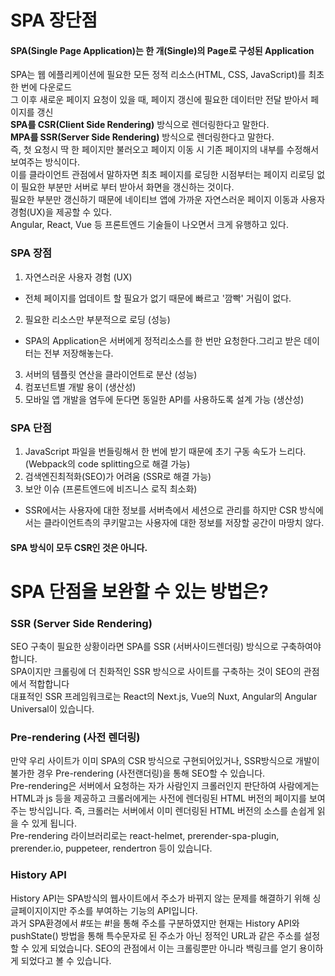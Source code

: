 # SPA 장단점
#### SPA(Single Page Application)는 한 개(Single)의 Page로 구성된 Application
SPA는 웹 에플리케이션에 필요한 모든 정적 리소스(HTML, CSS, JavaScript)를 최초 한 번에 다운로드 <br>
그 이후 새로운 페이지 요청이 있을 때, 페이지 갱신에 필요한 데이터만 전달 받아서 페이지를 갱신 <br>
<b>SPA를 CSR(Client Side Rendering)</b> 방식으로 렌더링한다고 말한다.<br>
<b>MPA를 SSR(Server Side Rendering)</b> 방식으로 렌더링한다고 말한다.<br>
즉, 첫 요청시 딱 한 페이지만 불러오고 페이지 이동 시 기존 페이지의 내부를 수정해서 보여주는 방식이다.<br>
이를 클라이언트 관점에서 말하자면 최초 페이지를 로딩한 시점부터는 페이지 리로딩 없이 필요한 부분만 서버로 부터 받아서 화면을 갱신하는 것이다.<br>필요한 부분만 갱신하기 때문에 네이티브 앱에 가까운 자연스러운 페이지 이동과 사용자 경험(UX)을 제공할 수 있다.<br>
Angular, React, Vue 등 프론트엔드 기술들이 나오면서 크게 유행하고 있다.
### SPA 장점
1. 자연스러운 사용자 경험 (UX)
- 전체 페이지를 업데이트 할 필요가 없기 때문에 빠르고 '깜빡' 거림이 없다.
2. 필요한 리소스만 부분적으로 로딩 (성능)
- SPA의 Application은 서버에게 정적리소스를 한 번만 요청한다.그리고 받은 데이터는 전부 저장해놓는다.
3. 서버의 템플릿 연산을 클라이언트로 분산 (성능)
4. 컴포넌트별 개발 용이 (생산성)
5. 모바일 앱 개발을 염두에 둔다면 동일한 API를 사용하도록 설계 가능 (생산성)
### SPA 단점
1. JavaScript 파일을 번들링해서 한 번에 받기 때문에 초기 구동 속도가 느리다. (Webpack의 code splitting으로 해결 가능)
2. 검색엔진최적화(SEO)가 어려움 (SSR로 해결 가능)
3. 보안 이슈 (프론트엔드에 비즈니스 로직 최소화)
- SSR에서는 사용자에 대한 정보를 서버측에서 세션으로 관리를 하지만 CSR 방식에서는 클라이언트측의 쿠키말고는 사용자에 대한 정보를 저장할 공간이 마땅치 않다.
#### SPA 방식이 모두 CSR인 것은 아니다.

# SPA 단점을 보완할 수 있는 방법은?
### SSR (Server Side Rendering)
SEO 구축이 필요한 상황이라면 SPA를 SSR (서버사이드렌더링) 방식으로 구축하여야합니다.<br>
SPA이지만 크롤링에 더 친화적인 SSR 방식으로 사이트를 구축하는 것이 SEO의 관점에서 적합합니다<br>
대표적인 SSR 프레임워크로는 React의 Next.js, Vue의 Nuxt, Angular의 Angular Universal이 있습니다.<br>
 ### Pre-rendering (사전 렌더링)
 만약 우리 사이트가 이미 SPA의 CSR 방식으로 구현되어있거나, SSR방식으로 개발이 불가한 경우 Pre-rendering (사전랜더링)을 통해 SEO할 수 있습니다.<br>
 Pre-rendering은 서버에서 요청하는 자가 사람인지 크롤러인지 판단하여 사람에게는 HTML과 js 등을 제공하고 크롤러에게는 사전에 렌더링된 HTML 버전의 페이지를 보여주는 방식입니다. 즉, 크롤러는 서버에서 이미 렌더링된 HTML 버전의 소스를 손쉽게 읽을 수 있게 됩니다.<Br>
 Pre-rendering 라이브러리로는 react-helmet, prerender-spa-plugin, prerender.io, puppeteer, rendertron 등이 있습니다.
 ### History API
  History API는 SPA방식의 웹사이트에서 주소가 바뀌지 않는 문제를 해결하기 위해 싱글페이지이지만 주소를 부여하는 기능의 API입니다.<Br>
  과거 SPA환경에서 #또는 #!을 통해 주소를 구분하였지만 현재는 History API와 pushState() 방법을 통해 특수문자로 된 주소가 아닌 정적인 URL과 같은 주소를 설정할 수 있게 되었습니다. SEO의 관점에서 이는 크롤링뿐만 아니라 백링크를 얻기 용이하게 되었다고 볼 수 있습니다.
